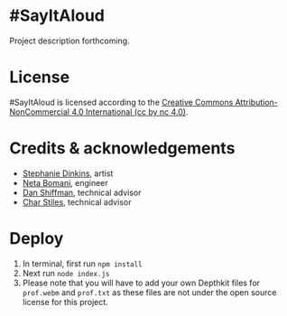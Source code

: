 # #SayItAloud
Project description forthcoming.

# License
#SayItAloud is licensed according to the [Creative Commons Attribution-NonCommercial 4.0 International (cc by nc 4.0)](https://creativecommons.org/licenses/by-nc/4.0/legalcode).

# Credits & acknowledgements
- [Stephanie Dinkins](http://stephaniedinkins.com), artist
- [Neta Bomani](https://netabomani.com), engineer
- [Dan Shiffman](https://shiffman.net/), technical advisor
- [Char Stiles](http://charstiles.com/), technical advisor

# Deploy
1. In terminal, first run `npm install`
2. Next run `node index.js`
3. Please note that you will have to add your own Depthkit files for `prof.webm` and `prof.txt` as these files are not under the open source license for this project.
